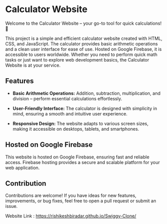 # Calculator Website

Welcome to the Calculator Website – your go-to tool for quick calculations! 🧮

This project is a simple and efficient calculator website created with HTML, CSS, and JavaScript. The calculator provides basic arithmetic operations and a clean user interface for ease of use. Hosted on Google Firebase, it is accessible to users worldwide. Whether you need to perform quick math tasks or just want to explore web development basics, the Calculator Website is at your service.

## Features

- **Basic Arithmetic Operations:** Addition, subtraction, multiplication, and division – perform essential calculations effortlessly.

- **User-Friendly Interface:** The calculator is designed with simplicity in mind, ensuring a smooth and intuitive user experience.

- **Responsive Design:** The website adapts to various screen sizes, making it accessible on desktops, tablets, and smartphones.


## Hosted on Google Firebase

This website is hosted on Google Firebase, ensuring fast and reliable access. Firebase hosting provides a secure and scalable platform for your web application.

## Contribution

Contributions are welcome! If you have ideas for new features, improvements, or bug fixes, feel free to open a pull request or submit an issue.

Website Link : https://rishikeshbiradar.github.io/Swiggy-Clone/
